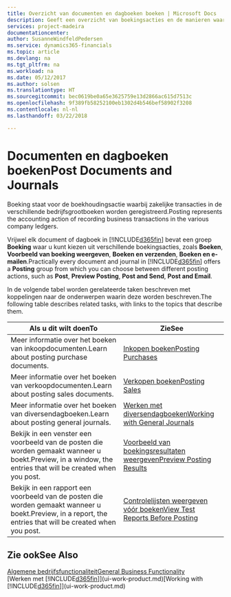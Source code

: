 ```yaml
---
title: Overzicht van documenten en dagboeken boeken | Microsoft Docs
description: Geeft een overzicht van boekingsacties en de manieren waarop u documenten en dagboeken kunt boeken.
services: project-madeira
documentationcenter: 
author: SusanneWindfeldPedersen
ms.service: dynamics365-financials
ms.topic: article
ms.devlang: na
ms.tgt_pltfrm: na
ms.workload: na
ms.date: 05/12/2017
ms.author: solsen
ms.translationtype: HT
ms.sourcegitcommit: bec0619be0a65e3625759e13d2866ac615d7513c
ms.openlocfilehash: 9f389fb58252100eb1302d4b546bef58902f3208
ms.contentlocale: nl-nl
ms.lasthandoff: 03/22/2018

---
```

# <a name="post-documents-and-journals"></a><span data-ttu-id="8dd3c-103">Documenten en dagboeken boeken</span><span class="sxs-lookup"><span data-stu-id="8dd3c-103">Post Documents and Journals</span></span>
<span data-ttu-id="8dd3c-104">Boeking staat voor de boekhoudingsactie waarbij zakelijke transacties in de verschillende bedrijfsgrootboeken worden geregistreerd.</span><span class="sxs-lookup"><span data-stu-id="8dd3c-104">Posting represents the accounting action of recording business transactions in the various company ledgers.</span></span>

<span data-ttu-id="8dd3c-105">Vrijwel elk document of dagboek in [!INCLUDE[d365fin](includes/d365fin_md.md)] bevat een groep **Boeking** waar u kunt kiezen uit verschillende boekingsacties, zoals **Boeken**, **Voorbeeld van boeking weergeven**, **Boeken en verzenden**, **Boeken en e-mailen**.</span><span class="sxs-lookup"><span data-stu-id="8dd3c-105">Practically every document and journal in [!INCLUDE[d365fin](includes/d365fin_md.md)] offers a **Posting** group from which you can choose between different posting actions, such as **Post**, **Preview Posting**, **Post and Send**, **Post and Email**.</span></span>

<span data-ttu-id="8dd3c-106">In de volgende tabel worden gerelateerde taken beschreven met koppelingen naar de onderwerpen waarin deze worden beschreven.</span><span class="sxs-lookup"><span data-stu-id="8dd3c-106">The following table describes related tasks, with links to the topics that describe them.</span></span>

| <span data-ttu-id="8dd3c-107">Als u dit wilt doen</span><span class="sxs-lookup"><span data-stu-id="8dd3c-107">To</span></span> | <span data-ttu-id="8dd3c-108">Zie</span><span class="sxs-lookup"><span data-stu-id="8dd3c-108">See</span></span> |
| --- | --- |
| <span data-ttu-id="8dd3c-109">Meer informatie over het boeken van inkoopdocumenten.</span><span class="sxs-lookup"><span data-stu-id="8dd3c-109">Learn about posting purchase documents.</span></span> |[<span data-ttu-id="8dd3c-110">Inkopen boeken</span><span class="sxs-lookup"><span data-stu-id="8dd3c-110">Posting Purchases</span></span>](ui-post-purchases.md) |
| <span data-ttu-id="8dd3c-111">Meer informatie over het boeken van verkoopdocumenten.</span><span class="sxs-lookup"><span data-stu-id="8dd3c-111">Learn about posting sales documents.</span></span> |[<span data-ttu-id="8dd3c-112">Verkopen boeken</span><span class="sxs-lookup"><span data-stu-id="8dd3c-112">Posting Sales</span></span>](ui-post-sales.md) |
| <span data-ttu-id="8dd3c-113">Meer informatie over het boeken van diversendagboeken.</span><span class="sxs-lookup"><span data-stu-id="8dd3c-113">Learn about posting general journals.</span></span> |[<span data-ttu-id="8dd3c-114">Werken met diversendagboeken</span><span class="sxs-lookup"><span data-stu-id="8dd3c-114">Working with General Journals</span></span>](ui-work-general-journals.md) |
| <span data-ttu-id="8dd3c-115">Bekijk in een venster een voorbeeld van de posten die worden gemaakt wanneer u boekt.</span><span class="sxs-lookup"><span data-stu-id="8dd3c-115">Preview, in a window, the entries that will be created when you post.</span></span> |[<span data-ttu-id="8dd3c-116">Voorbeeld van boekingsresultaten weergeven</span><span class="sxs-lookup"><span data-stu-id="8dd3c-116">Preview Posting Results</span></span>](ui-how-preview-post-results.md) |
| <span data-ttu-id="8dd3c-117">Bekijk in een rapport een voorbeeld van de posten die worden gemaakt wanneer u boekt.</span><span class="sxs-lookup"><span data-stu-id="8dd3c-117">Preview, in a report, the entries that will be created when you post.</span></span> |[<span data-ttu-id="8dd3c-118">Controlelijsten weergeven vóór boeken</span><span class="sxs-lookup"><span data-stu-id="8dd3c-118">View Test Reports Before Posting</span></span>](ui-how-view-test-reports-posting.md) |

## <a name="see-also"></a><span data-ttu-id="8dd3c-119">Zie ook</span><span class="sxs-lookup"><span data-stu-id="8dd3c-119">See Also</span></span>
[<span data-ttu-id="8dd3c-120">Algemene bedrijfsfunctionaliteit</span><span class="sxs-lookup"><span data-stu-id="8dd3c-120">General Business Functionality</span></span>](ui-across-business-areas.md)  
<span data-ttu-id="8dd3c-121">[Werken met [!INCLUDE[d365fin](includes/d365fin_md.md)]](ui-work-product.md)</span><span class="sxs-lookup"><span data-stu-id="8dd3c-121">[Working with [!INCLUDE[d365fin](includes/d365fin_md.md)]](ui-work-product.md)</span></span>



